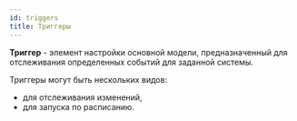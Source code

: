 ```yaml
---
id: triggers
title: Триггеры
---
```


**Триггер** - элемент настройки основной модели, предназначенный для отслеживания определенных событий для заданной системы.

Триггеры могут быть нескольких видов:
- для отслеживания изменений,
- для запуска по расписанию.
